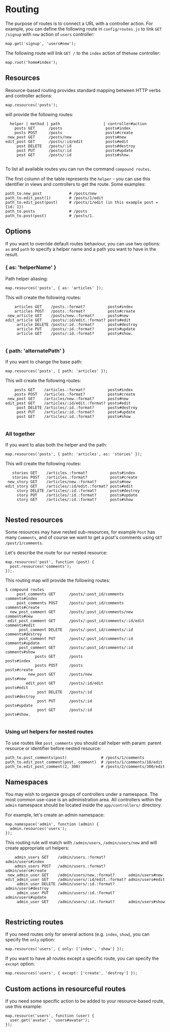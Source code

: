 # Routing

The purpose of routes is to connect a URL with a controller action. For example, you can define the following route in `config/routes.js` to link `GET /signup` with `new` action of `users` controller:

```
map.get('signup', 'users#new');
```

The following route will link `GET /` to the `index` action of the`home` controller:

```
map.root('home#index');
```

## Resources

Resource-based routing provides standard mapping between HTTP verbs and controller actions:

```
map.resources('posts');
```

will provide the following routes:

```
  helper | method | path                   | controller#action
    posts GET      /posts                   posts#index
    posts POST     /posts                   posts#create
 new_post GET      /posts/new               posts#new
edit_post GET      /posts/:id/edit          posts#edit
     post DELETE   /posts/:id               posts#destroy
     post PUT      /posts/:id               posts#update
     post GET      /posts/:id               posts#show.
     
```

To list all available routes you can run the command `compound routes`.

The first column of the table represents the `helper` - you can use this identifier in views and controllers to get the route. Some examples:

```
path_to.new_post            # /posts/new
path_to.edit_post(1)        # /posts/1/edit
path_to.edit_post(post)     # /posts/1/edit (in this example post = {id: 1})
path_to.posts               # /posts
path_to.post(post)          # /posts/1.

```

## Options

If you want to override default routes behaviour, you can use two options: `as` and `path` to specify a helper name and a path you want to have in the result.

### { as: 'helperName' }

Path helper aliasing:

```
map.resources('posts', { as: 'articles' });
```

This will create the following routes:

```
    articles GET    /posts.:format?          posts#index
    articles POST   /posts.:format?          posts#create
 new_article GET    /posts/new.:format?      posts#new
edit_article GET    /posts/:id/edit.:format? posts#edit
     article DELETE /posts/:id.:format?      posts#destroy
     article PUT    /posts/:id.:format?      posts#update
     article GET    /posts/:id.:format?      posts#show.
     
```

### { path: 'alternatePath' }

If you want to change the base path:

```
map.resources('posts', { path: 'articles' });
```

This will create the following routes:

```
    posts GET    /articles.:format?          posts#index
    posts POST   /articles.:format?          posts#create
 new_post GET    /articles/new.:format?      posts#new
edit_post GET    /articles/:id/edit.:format? posts#edit
     post DELETE /articles/:id.:format?      posts#destroy
     post PUT    /articles/:id.:format?      posts#update
     post GET    /articles/:id.:format?      posts#show
     
```

### All together

If you want to alias both the helper and the path:

```
map.resources('posts', { path: 'articles', as: 'stories' });
```

This will create the following routes:

```
   stories GET    /articles.:format?          posts#index
   stories POST   /articles.:format?          posts#create
 new_story GET    /articles/new.:format?      posts#new
edit_story GET    /articles/:id/edit.:format? posts#edit
     story DELETE /articles/:id.:format?      posts#destroy
     story PUT    /articles/:id.:format?      posts#update
     story GET    /articles/:id.:format?      posts#show
     
```

## Nested resources

Some resources may have nested sub-resources, for example `Post` has many `Comments`, and of course we want to get a post's comments using `GET /post/1/comments`.

Let's describe the route for our nested resource:

```
map.resources('post', function (post) {
  post.resources('comments');
});.
```

This routing map will provide the following routes:

```
$ compound routes
     post_comments GET      /posts/:post_id/comments          comments#index
     post_comments POST     /posts/:post_id/comments          comments#create
  new_post_comment GET      /posts/:post_id/comments/new      comments#new
 edit_post_comment GET      /posts/:post_id/comments/:id/edit comments#edit
      post_comment DELETE   /posts/:post_id/comments/:id      comments#destroy
      post_comment PUT      /posts/:post_id/comments/:id      comments#update
      post_comment GET      /posts/:post_id/comments/:id      comments#show
             posts GET      /posts                            posts#index
             posts POST     /posts                            posts#create
          new_post GET      /posts/new                        posts#new
         edit_post GET      /posts/:id/edit                   posts#edit
              post DELETE   /posts/:id                        posts#destroy
              post PUT      /posts/:id                        posts#update
              post GET      /posts/:id                        posts#show.
              
```

### Using url helpers for nested routes

To use routes like `post_comments` you should call helper with param: parent resource or identifier before nested resource:

```
path_to.post_comments(post)               # /posts/1/comments
path_to.edit_post_comment(post, comment)  # /posts/1/comments/10/edit
path_to.edit_post_comment(2, 300)         # /posts/2/comments/300/edit
```

## Namespaces

You may wish to organize groups of controllers under a namespace. The most common use-case is an administration area. All controllers within the `admin` namespace should be located inside the `app/controllers/` directory.

For example, let's create an admin namespace:

```
map.namespace('admin', function (admin) {
  admin.resources('users');
});
```

This routing rule will match with `/admin/users`, `/admin/users/new` and will create appropriate url helpers:

```
    admin_users GET    /admin/users.:format?          admin/users#index
    admin_users POST   /admin/users.:format?          admin/users#create
 new_admin_user GET    /admin/users/new.:format?      admin/users#new
edit_admin_user GET    /admin/users/:id/edit.:format? admin/users#edit
     admin_user DELETE /admin/users/:id.:format?      admin/users#destroy
     admin_user PUT    /admin/users/:id.:format?      admin/users#update
     admin_user GET    /admin/users/:id.:format?      admin/users#show
     
```

## Restricting routes

If you need routes only for several actions (e.g. `index`, `show`), you can specify the `only` option:

```
map.resources('users', { only: ['index', 'show'] });
```

If you want to have all routes except a specific route, you can specify the `except` option:

```
map.resources('users', { except: ['create', 'destroy'] });
```

## Custom actions in resourceful routes

If you need some specific action to be added to your resource-based route, use this example:

```
map.resource('users', function (user) {
  user.get('avatar', 'users#avatar');
});
```

